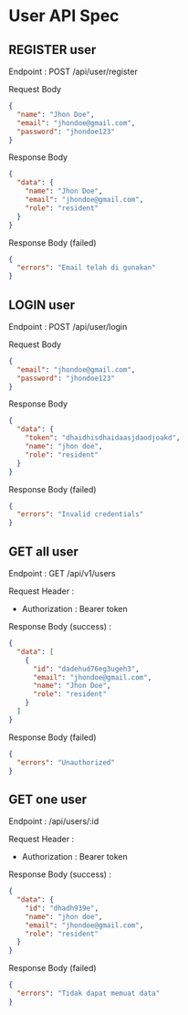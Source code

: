 # User API Spec

## REGISTER user
Endpoint : POST /api/user/register

Request Body
```json
{
  "name": "Jhon Doe",
  "email": "jhondoe@gmail.com",
  "password": "jhondoe123"
}
```

Response Body
```json
{
  "data": {
    "name": "Jhon Doe",
    "email": "jhondoe@gmail.com",
    "role": "resident"
  }
}
```

Response Body (failed)
```json
{
  "errors": "Email telah di gunakan"
}
```

## LOGIN user
Endpoint : POST /api/user/login

Request Body
```json
{
  "email": "jhondoe@gmail.com",
  "password": "jhondoe123"
}
```

Response Body
```json
{
  "data": {
    "token": "dhaidhisdhaidaasjdaodjoakd",
    "name": "jhon doe",
    "role": "resident"
  }
}
```

Response Body (failed)
```json
{
  "errors": "Invalid credentials"
}
```

## GET all user
Endpoint : GET /api/v1/users

Request Header :
- Authorization : Bearer token

Response Body (success) :

```json
{
  "data": [
    {
      "id": "dadehud76eg3ugeh3",
      "email": "jhondoe@gmail.com",
      "name": "Jhon Doe",
      "role": "resident"
    }
  ]
}
```

Response Body (failed)
```json
{
  "errors": "Unauthorized"
}
```

## GET one user
Endpoint : /api/users/:id

Request Header :
- Authorization : Bearer token

Response Body (success) :
```json
{
  "data": {
    "id": "dhadh939e",
    "name": "jhon doe",
    "email": "jhondoe@gmail.com",
    "role": "resident"
  }
}

```

Response Body (failed)
```json
{
  "errors": "Tidak dapat memuat data"
}
